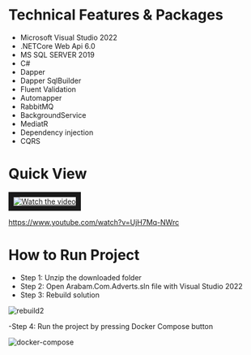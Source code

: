 # Technical Features & Packages
- Microsoft Visual Studio 2022
- .NETCore Web Api 6.0
- MS SQL SERVER 2019
- C#
- Dapper
- Dapper SqlBuilder
- Fluent Validation
- Automapper
- RabbitMQ
- BackgroundService
- MediatR
- Dependency injection
- CQRS

# Quick View
<a href="https://www.youtube.com/watch?v=UjH7Mq-NWrc" target="_blank">
 <img src="https://img.youtube.com/vi/UjH7Mq-NWrc/0.jpg" alt="Watch the video"  border="10" />
</a>

https://www.youtube.com/watch?v=UjH7Mq-NWrc


# How to Run Project
- Step 1: Unzip the downloaded folder
- Step 2: Open Arabam.Com.Adverts.sln file with Visual Studio 2022
- Step 3: Rebuild solution 

![rebuild2](https://user-images.githubusercontent.com/4595323/162999929-46d31281-fcf0-48dd-83e0-cbe9dfd86be5.png)

-Step 4: Run the project by pressing Docker Compose button

![docker-compose](https://user-images.githubusercontent.com/4595323/163000336-b3067008-843b-4028-bcf0-6f42c1089337.png)



